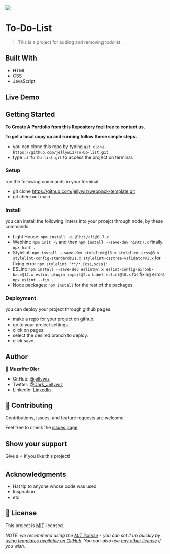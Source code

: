 ![](https://img.shields.io/badge/Microverse-blueviolet)

# To-Do-List

> This is a project for adding and removing todolist.

## Built With

- HTML
- CSS
- JavaScript

## Live Demo

<!-- [Click Here](https://jellywiz.github.io/Awesome-Books-Solo/) -->

## Getting Started

**To Create A Portfolio from this Repository feel free to contact us.**

**To get a local copy up and running follow these simple steps.**

- you can clone this repo by typing `git clone https://github.com/jellywiz/To-Do-list.git`.
- type `cd To-Do-list.git` to access the project on terminal.

### Setup

run the following commands in your terminal

- git clone https://github.com/jellywiz/webpack-template.git
- git checkout main

### Install

you can install the following linters into your proejct through node, by these commands:

- Light House: `npm install -g @lhci/cli@0.7.x`
- Webhint: `npm init -y` and then `npm install --save-dev hint@7.x` finally `npx hint .`
- Stylelint: `npm install --save-dev stylelint@13.x stylelint-scss@3.x stylelint-config-standard@21.x stylelint-csstree-validator@1.x` for fixing error `npx stylelint "**/*.{css,scss}"`
- ESLint: `npm install --save-dev eslint@7.x eslint-config-airbnb-base@14.x eslint-plugin-import@2.x babel-eslint@10.x` for fixing errors `npx eslint --fix .`
- Node packages: `npm install` for the rest of the packages.

### Deployment

you can deploy your project through github pages.

- make a repo for your project on github.
- go to your project settings.
- click on pages.
- select the desired branch to deploy.
- click save.

## Author

👤 **Muzaffer Dler**

- GitHub: [@jellywiz](https://github.com/jellywiz)
- Twitter: [@Dark_Jellywiz](https://twitter.com/Dark_JellyWiz)
- LinkedIn: [LinkedIn](https://www.linkedin.com/in/muzaffer-dler-473484205/)

## 🤝 Contributing

Contributions, issues, and feature requests are welcome.

Feel free to check the [issues page](../../issues/).

## Show your support

Give a ⭐️ if you like this project!

## Acknowledgments

- Hat tip to anyone whose code was used
- Inspiration
- etc

## 📝 License

This project is [MIT](./LICENSE) licensed.

_NOTE: we recommend using the [MIT license](https://choosealicense.com/licenses/mit/) - you can set it up quickly by [using templates available on GitHub](https://docs.github.com/en/communities/setting-up-your-project-for-healthy-contributions/adding-a-license-to-a-repository). You can also use [any other license](https://choosealicense.com/licenses/) if you wish._
